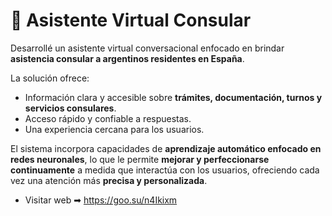 # 🛂 Asistente Virtual Consular

Desarrollé un asistente virtual conversacional enfocado en brindar **asistencia consular a argentinos residentes en España**.  

La solución ofrece:  
- Información clara y accesible sobre **trámites, documentación, turnos y servicios consulares**.  
- Acceso rápido y confiable a respuestas.
- Una experiencia cercana para los usuarios.  

El sistema incorpora capacidades de **aprendizaje automático enfocado en redes neuronales**, lo que le permite **mejorar y perfeccionarse continuamente** a medida que interactúa con los usuarios, ofreciendo cada vez una atención más **precisa y personalizada**.  

- Visitar web ➡︎ https://goo.su/n4Ikixm


